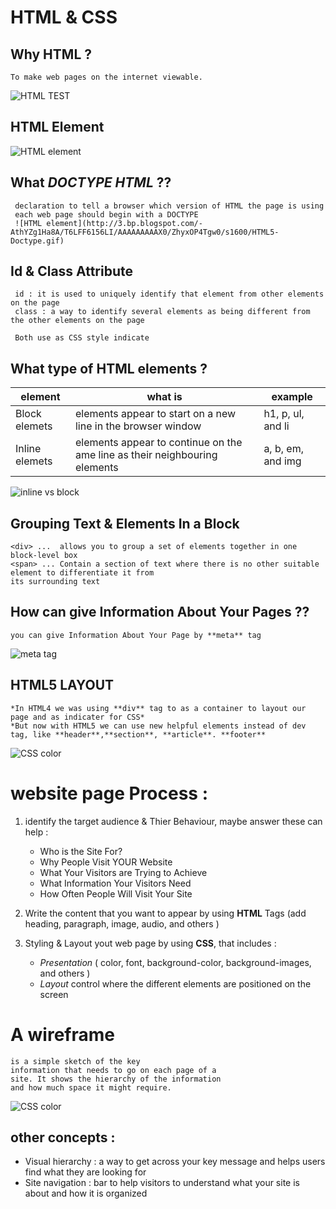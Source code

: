 # HTML & CSS 

## Why HTML ?
```
To make web pages on the internet viewable.
```

![HTML TEST](https://www.etutorialspoint.com/images/html_elements.jpg)

## HTML Element
![HTML element](http://schoolsofweb.com/wp-content/uploads/anatomy-of-an-html-element.jpg)

## What *DOCTYPE HTML* ??
```
 declaration to tell a browser which version of HTML the page is using 
 each web page should begin with a DOCTYPE
 ![HTML element](http://3.bp.blogspot.com/-AthYZg1Ha8A/T6LFF6156LI/AAAAAAAAAX0/ZhyxOP4Tgw0/s1600/HTML5-Doctype.gif)
```
 
 
## Id & Class Attribute 
```
 id : it is used to uniquely identify that element from other elements on the page
 class : a way to identify several elements as being different from the other elements on the page
 
 Both use as CSS style indicate
 ```
 ## What type of HTML elements ? 
 
 element | what is | example 
 -----| --------| -------
 Block elemets |  elements appear to start on a new line in the browser window | h1, p, ul, and li
 Inline elemets |  elements appear to continue on the ame line as their neighbouring elements | a, b, em, and img
 
 ![inline vs block](https://blog.4psa.com/wp-content/uploads/block-inline1.png)

 ## Grouping Text & Elements In a Block 
 ```
 <div> ...  allows you to group a set of elements together in one block-level box
 <span> ... Contain a section of text where there is no other suitable element to differentiate it from
its surrounding text
 ```

## How can give Information About Your Pages ??
```
you can give Information About Your Page by **meta** tag 
```
 ![meta tag](https://tnphost.com/support/wp-content/uploads/2016/09/meta-tag-explained.gif)

## HTML5 LAYOUT
```
*In HTML4 we was using **div** tag to as a container to layout our page and as indicater for CSS*
*But now with HTML5 we can use new helpful elements instead of dev tag, like **header**,**section**, **article**. **footer**
```

![CSS color](https://s3.amazonaws.com/viking_education/web_development/web_app_eng/html5_sectioning_high_level.jpg)


# website page Process : 

1. identify  the target audience & Thier Behaviour, maybe answer these can help :
    - Who is the Site For?
    - Why People Visit YOUR Website
    - What Your Visitors are Trying to Achieve
    - What Information Your Visitors Need
    - How Often People Will Visit Your Site
    
2. Write the content that you want to appear by using **HTML** Tags (add heading, paragraph, image, audio, and others )

3. Styling & Layout yout web page by using **CSS**, that includes :
    - *Presentation* ( color, font, background-color, background-images, and others )
    - *Layout* control where the different elements are positioned on the screen
    
    
# A wireframe
```
is a simple sketch of the key
information that needs to go on each page of a
site. It shows the hierarchy of the information
and how much space it might require.
```


![CSS color](https://www.market8.net/hs-fs/hub/23553/file-637542208-jpg/images/website_wireframes-wireframe2.jpg?t=1519917980967)


## other concepts :
+ Visual hierarchy : a way to get across your key message and helps users find what they are looking for
+ Site navigation : bar to help visitors to understand what your site is about and how it is organized


